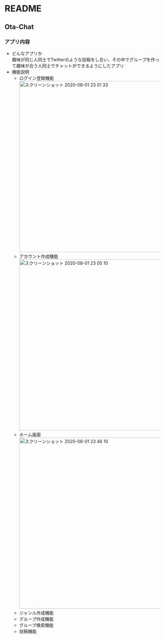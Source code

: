 # README
## Ota-Chat
### アプリ内容
- どんなアプリか<br>
趣味が同じ人同士でTwitterのような投稿をし合い、その中でグループを作って趣味が合う人同士でチャットができるようにしたアプリ
- 機能説明<br>
  - ログイン登録機能<br><img width="555" alt="スクリーンショット 2020-08-01 23 01 33" src="https://user-images.githubusercontent.com/61651779/89103210-00d7cd80-d44b-11ea-8213-be2d3c66119a.png"><br>
  - アカウント作成機能<br><img width="555" alt="スクリーンショット 2020-08-01 23 05 10" src="https://user-images.githubusercontent.com/61651779/89103277-94a99980-d44b-11ea-881c-1c5ff1f9d4be.png"><br>
  - ホーム画面<br><img width="555" alt="スクリーンショット 2020-08-01 23 46 10" src="https://user-images.githubusercontent.com/61651779/89104042-3b446900-d451-11ea-95a7-105a88e9417f.png"><br>
  - ジャンル作成機能
  - グループ作成機能
  - グループ検索機能  
  - 投稿機能
  

